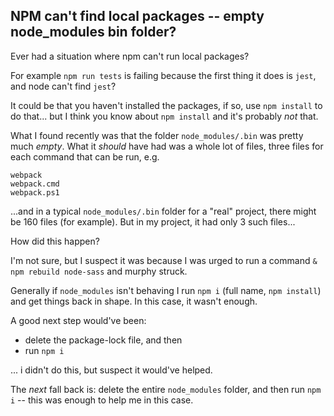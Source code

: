 ## NPM can't find local packages -- empty node_modules bin folder?

Ever had a situation where npm can't run local packages?

For example `npm run tests` is failing because the first thing it does is `jest`, and node can't find `jest`?

It could be that you haven't installed the packages, if so, use `npm install` to do that... but I think you know about `npm install` and it's probably *not* that.

What I found recently was that the folder `node_modules/.bin` was pretty much *empty*. What it *should* have had was a whole lot of files, three files for each command that can be run, e.g.

	webpack
	webpack.cmd
	webpack.ps1

...and in a typical `node_modules/.bin` folder for a "real" project, there might be 160 files (for example). But in my project, it had only 3 such files...

How did this happen?

I'm not sure, but I suspect it was because I was urged to run a command `& npm rebuild node-sass` and murphy struck.

Generally if `node_modules` isn't behaving I run `npm i` (full name, `npm install`) and get things back in shape. In this case, it wasn't enough.

A good next step would've been:

- delete the package-lock file, and then
- run `npm i`

... i didn't do this, but suspect it would've helped.

The *next* fall back is: delete the entire `node_modules` folder, and then run `npm i` -- this was enough to help me in this case.
